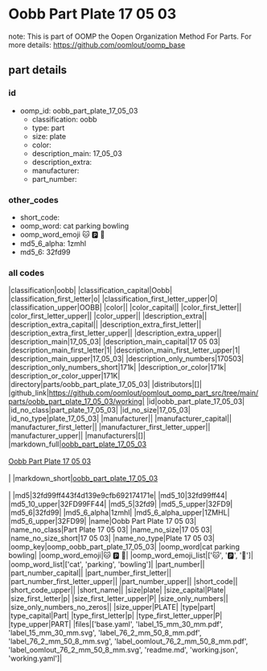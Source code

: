 # Oobb Part Plate 17 05 03  

note: This is part of OOMP the Oopen Organization Method For Parts. For more details: https://github.com/oomlout/oomp_base

##  part details





### id
* oomp_id: oobb_part_plate_17_05_03
  * classification: oobb
  * type: part
  * size: plate
  * color: 
  * description_main: 17_05_03
  * description_extra: 
  * manufacturer: 
  * part_number: 

### other_codes
* short_code: 
* oomp_word: cat parking bowling
* oomp_word_emoji :cat: :parking: :bowling:
* md5_6_alpha: 1zmhl
* md5_6: 32fd99

### all codes 
|classification|oobb|
|classification_capital|Oobb|
|classification_first_letter|o|
|classification_first_letter_upper|O|
|classification_upper|OOBB|
|color||
|color_capital||
|color_first_letter||
|color_first_letter_upper||
|color_upper||
|description_extra||
|description_extra_capital||
|description_extra_first_letter||
|description_extra_first_letter_upper||
|description_extra_upper||
|description_main|17_05_03|
|description_main_capital|17 05 03|
|description_main_first_letter|1|
|description_main_first_letter_upper|1|
|description_main_upper|17_05_03|
|description_only_numbers|170503|
|description_only_numbers_short|171k|
|description_or_color|171k|
|description_or_color_upper|171K|
|directory|parts/oobb_part_plate_17_05_03|
|distributors|[]|
|github_link|https://github.com/oomlout/oomlout_oomp_part_src/tree/main/parts/oobb_part_plate_17_05_03/working|
|id|oobb_part_plate_17_05_03|
|id_no_class|part_plate_17_05_03|
|id_no_size|17_05_03|
|id_no_type|plate_17_05_03|
|manufacturer||
|manufacturer_capital||
|manufacturer_first_letter||
|manufacturer_first_letter_upper||
|manufacturer_upper||
|manufacturers|[]|
|markdown_full|[oobb_part_plate_17_05_03](https://github.com/oomlout/oomlout_oomp_part_src/tree/main/parts/oobb_part_plate_17_05_03/working)<br>[](https://github.com/oomlout/oomlout_oomp_part_src/tree/main/parts/oobb_part_plate_17_05_03/working)<br>[Oobb Part Plate 17 05 03](https://github.com/oomlout/oomlout_oomp_part_src/tree/main/parts/oobb_part_plate_17_05_03/working)<br><br>|
|markdown_short|[oobb_part_plate_17_05_03](https://github.com/oomlout/oomlout_oomp_part_src/tree/main/parts/oobb_part_plate_17_05_03/working)<br><br>|
|md5|32fd99ff443f4d139e9cfb692174171e|
|md5_10|32fd99ff44|
|md5_10_upper|32FD99FF44|
|md5_5|32fd9|
|md5_5_upper|32FD9|
|md5_6|32fd99|
|md5_6_alpha|1zmhl|
|md5_6_alpha_upper|1ZMHL|
|md5_6_upper|32FD99|
|name|Oobb Part Plate 17 05 03|
|name_no_class|Part Plate 17 05 03|
|name_no_size|17 05 03|
|name_no_size_short|17 05 03|
|name_no_type|Plate 17 05 03|
|oomp_key|oomp_oobb_part_plate_17_05_03|
|oomp_word|cat parking bowling|
|oomp_word_emoji|:cat: :parking: :bowling:|
|oomp_word_emoji_list|[':cat:', ':parking:', ':bowling:']|
|oomp_word_list|['cat', 'parking', 'bowling']|
|part_number||
|part_number_capital||
|part_number_first_letter||
|part_number_first_letter_upper||
|part_number_upper||
|short_code||
|short_code_upper||
|short_name||
|size|plate|
|size_capital|Plate|
|size_first_letter|p|
|size_first_letter_upper|P|
|size_only_numbers||
|size_only_numbers_no_zeros||
|size_upper|PLATE|
|type|part|
|type_capital|Part|
|type_first_letter|p|
|type_first_letter_upper|P|
|type_upper|PART|
|files|['base.yaml', 'label_15_mm_30_mm.pdf', 'label_15_mm_30_mm.svg', 'label_76_2_mm_50_8_mm.pdf', 'label_76_2_mm_50_8_mm.svg', 'label_oomlout_76_2_mm_50_8_mm.pdf', 'label_oomlout_76_2_mm_50_8_mm.svg', 'readme.md', 'working.json', 'working.yaml']|
